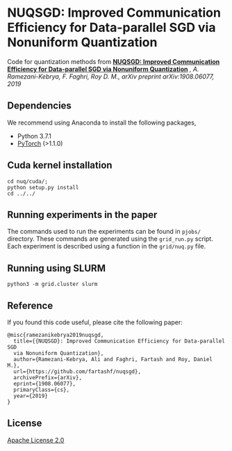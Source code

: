# NUQSGD: Improved Communication Efficiency for Data-parallel SGD via Nonuniform Quantization

Code for quantization methods from
**[NUQSGD: Improved Communication Efficiency for Data-parallel SGD via Nonuniform Quantization](https://arxiv.org/abs/1908.06077)**
*, A. Ramezani-Kebrya, F. Faghri, Roy D. M., arXiv preprint arXiv:1908.06077, 2019*



## Dependencies
We recommend using Anaconda to install the following packages,

* Python 3.7.1
* [PyTorch](http://pytorch.org/) (>1.1.0)

## Cuda kernel installation

```
cd nuq/cuda/;
python setup.py install
cd ../../
```

## Running experiments in the paper
The commands used to run the experiments can be found in `pjobs/` directory.
These commands are generated using the `grid_run.py` script. Each experiment is 
described using a function in the `grid/nuq.py` file.

## Running using SLURM

```
python3 -m grid.cluster slurm 
```

## Reference

If you found this code useful, please cite the following paper:

    @misc{ramezanikebrya2019nuqsgd,
      title={{NUQSGD}: Improved Communication Efficiency for Data-parallel SGD 
      via Nonuniform Quantization},
      author={Ramezani-Kebrya, Ali and Faghri, Fartash and Roy, Daniel M.},
      url={https://github.com/fartashf/nuqsgd},
      archivePrefix={arXiv},
      eprint={1908.06077},
      primaryClass={cs},
      year={2019}
    }

## License

[Apache License 2.0](http://www.apache.org/licenses/LICENSE-2.0)

